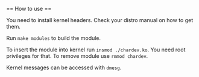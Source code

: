 == How to use ==

You need to install kernel headers. Check your distro manual on how to get them.

Run `make modules` to build the module.

To insert the module into kernel run `insmod ./chardev.ko`. You need root privileges for that.
To remove module use `rmmod chardev`.

Kernel messages can be accessed with `dmesg`.

